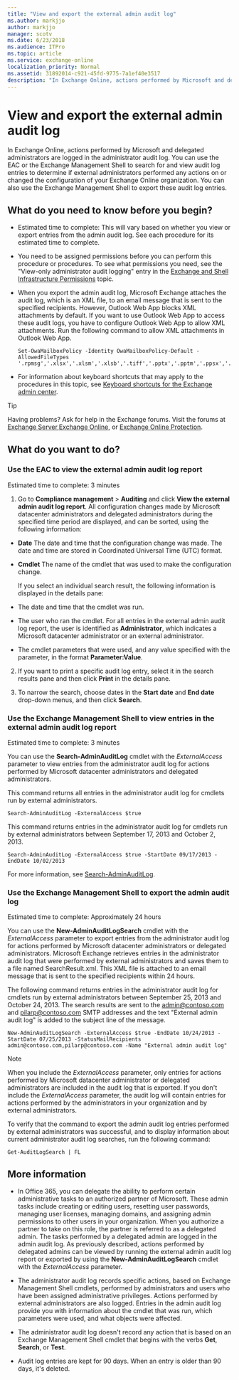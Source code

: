 ```yaml
---
title: "View and export the external admin audit log"
ms.author: markjjo
author: markjjo
manager: scotv
ms.date: 6/23/2018
ms.audience: ITPro
ms.topic: article
ms.service: exchange-online
localization_priority: Normal
ms.assetid: 31892014-c921-45fd-9775-7a1ef40e3517
description: "In Exchange Online, actions performed by Microsoft and delegated administrators are logged in the administrator audit log. You can use the EAC or the Exchange Management Shell to search for and view audit log entries to determine if external administrators performed any actions on or changed the configuration of your Exchange Online organization. You can also use the Exchange Management Shell to export these audit log entries."
---
```


# View and export the external admin audit log

In Exchange Online, actions performed by Microsoft and delegated administrators are logged in the administrator audit log. You can use the EAC or the Exchange Management Shell to search for and view audit log entries to determine if external administrators performed any actions on or changed the configuration of your Exchange Online organization. You can also use the Exchange Management Shell to export these audit log entries.
  
## What do you need to know before you begin?

- Estimated time to complete: This will vary based on whether you view or export entries from the admin audit log. See each procedure for its estimated time to complete.
    
- You need to be assigned permissions before you can perform this procedure or procedures. To see what permissions you need, see the "View-only administrator audit logging" entry in the [Exchange and Shell Infrastructure Permissions](http://technet.microsoft.com/library/3646a4e8-36b2-41fb-89a4-79b0963fcb11.aspx) topic. 
    
- When you export the admin audit log, Microsoft Exchange attaches the audit log, which is an XML file, to an email message that is sent to the specified recipients. However, Outlook Web App blocks XML attachments by default. If you want to use Outlook Web App to access these audit logs, you have to configure Outlook Web App to allow XML attachments. Run the following command to allow XML attachments in Outlook Web App.
    
  ```
  Set-OwaMailboxPolicy -Identity OwaMailboxPolicy-Default -AllowedFileTypes '.rpmsg','.xlsx','.xlsm','.xlsb','.tiff','.pptx','.pptm','.ppsx','.ppsm','.docx','.docm','.zip','.xls','.wmv','.wma','.wav','.vsd','.txt','.tif','.rtf','.pub','.ppt','.png','.pdf','.one','.mp3','.jpg','.gif','.doc','.bmp','.avi','.xml'
  ```

- For information about keyboard shortcuts that may apply to the procedures in this topic, see [Keyboard shortcuts for the Exchange admin center](../../accessibility/keyboard-shortcuts-in-admin-center.md).
    
> [!TIP]
> Having problems? Ask for help in the Exchange forums. Visit the forums at [Exchange Server](https://go.microsoft.com/fwlink/p/?linkId=60612),[Exchange Online](https://go.microsoft.com/fwlink/p/?linkId=267542), or [Exchange Online Protection](https://go.microsoft.com/fwlink/p/?linkId=285351). 
  
## What do you want to do?

### Use the EAC to view the external admin audit log report

Estimated time to complete: 3 minutes
  
1. Go to **Compliance management** \> **Auditing** and click **View the external admin audit log report**. All configuration changes made by Microsoft datacenter administrators and delegated administrators during the specified time period are displayed, and can be sorted, using the following information:
    
  - **Date** The date and time that the configuration change was made. The date and time are stored in Coordinated Universal Time (UTC) format. 
    
  - **Cmdlet** The name of the cmdlet that was used to make the configuration change. 
    
    If you select an individual search result, the following information is displayed in the details pane:
    
  - The date and time that the cmdlet was run.
    
  - The user who ran the cmdlet. For all entries in the external admin audit log report, the user is identified as **Administrator**, which indicates a Microsoft datacenter administrator or an external administrator.
    
  - The cmdlet parameters that were used, and any value specified with the parameter, in the format **Parameter:Value**.
    
2. If you want to print a specific audit log entry, select it in the search results pane and then click **Print** in the details pane. 
    
3. To narrow the search, choose dates in the **Start date** and **End date** drop-down menus, and then click **Search**.
    
### Use the Exchange Management Shell to view entries in the external admin audit log report

Estimated time to complete: 3 minutes
  
You can use the **Search-AdminAuditLog** cmdlet with the  _ExternalAccess_ parameter to view entries from the administrator audit log for actions performed by Microsoft datacenter administrators and delegated administrators. 
  
This command returns all entries in the administrator audit log for cmdlets run by external administrators.
  
```
Search-AdminAuditLog -ExternalAccess $true
```

This command returns entries in the administrator audit log for cmdlets run by external administrators between September 17, 2013 and October 2, 2013.
  
```
Search-AdminAuditLog -ExternalAccess $true -StartDate 09/17/2013 -EndDate 10/02/2013
```

For more information, see [Search-AdminAuditLog](http://technet.microsoft.com/library/87a0cd2d-dd59-4098-b740-75f0cc7bf8e7.aspx).
  
### Use the Exchange Management Shell to export the admin audit log

Estimated time to complete: Approximately 24 hours
  
You can use the **New-AdminAuditLogSearch** cmdlet with the  _ExternalAccess_ parameter to export entries from the administrator audit log for actions performed by Microsoft datacenter administrators or delegated administrators. Microsoft Exchange retrieves entries in the administrator audit log that were performed by external administrators and saves them to a file named SearchResult.xml. This XML file is attached to an email message that is sent to the specified recipients within 24 hours. 
  
The following command returns entries in the administrator audit log for cmdlets run by external administrators between September 25, 2013 and October 24, 2013. The search results are sent to the admin@contoso.com and pilarp@contoso.com SMTP addresses and the text "External admin audit log" is added to the subject line of the message.
  
```
New-AdminAuditLogSearch -ExternalAccess $true -EndDate 10/24/2013 -StartDate 07/25/2013 -StatusMailRecipients admin@contoso.com,pilarp@contoso.com -Name "External admin audit log"
```

> [!NOTE]
> When you include the  _ExternalAccess_ parameter, only entries for actions performed by Microsoft datacenter administrator or delegated administrators are included in the audit log that is exported. If you don't include the  _ExternalAccess_ parameter, the audit log will contain entries for actions performed by the administrators in your organization and by external administrators. 
  
To verify that the command to export the admin audit log entries performed by external administrators was successful, and to display information about current administrator audit log searches, run the following command:
  
```
Get-AuditLogSearch | FL
```

## More information

- In Office 365, you can delegate the ability to perform certain administrative tasks to an authorized partner of Microsoft. These admin tasks include creating or editing users, resetting user passwords, managing user licenses, managing domains, and assigning admin permissions to other users in your organization. When you authorize a partner to take on this role, the partner is referred to as a delegated admin. The tasks performed by a delegated admin are logged in the admin audit log. As previously described, actions performed by delegated admins can be viewed by running the external admin audit log report or exported by using the **New-AdminAuditLogSearch** cmdlet with the  _ExternalAccess_ parameter. 
    
- The administrator audit log records specific actions, based on Exchange Management Shell cmdlets, performed by administrators and users who have been assigned administrative privileges. Actions performed by external administrators are also logged. Entries in the admin audit log provide you with information about the cmdlet that was run, which parameters were used, and what objects were affected.
    
- The administrator audit log doesn't record any action that is based on an Exchange Management Shell cmdlet that begins with the verbs **Get**, **Search**, or **Test**. 
    
- Audit log entries are kept for 90 days. When an entry is older than 90 days, it's deleted.
    

